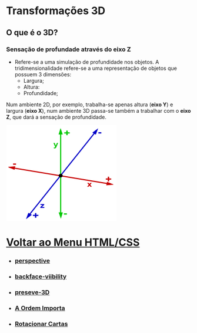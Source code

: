 # Transformações 3D

## O que é o 3D?

### Sensação de profundade através do eixo Z

- Refere-se a uma simulação de profundidade nos objetos. A tridimensionalidade refere-se a uma representação de objetos que possuem 3 dimensões:
    - Largura;
    - Altura:
    - Profundidade;

Num ambiente 2D, por exemplo, trabalha-se apenas altura (**eixo Y**) e largura (**eixo X**), num ambiente 3D passa-se também a trabalhar com o **eixo Z**, que dará a sensação de profundidade.

<img src="img/eixo-z.png">


# [Voltar ao Menu HTML/CSS](../readme-HTML.md)

- ### [perspective](perspective.md)

- ### [backface-viibility](backface-visibility.md)

- ### [preseve-3D](preserve-3d.md)

- ### [A Ordem Importa](ordem-importa.md)

- ### [Rotacionar Cartas](rotacionar-cards.md)
